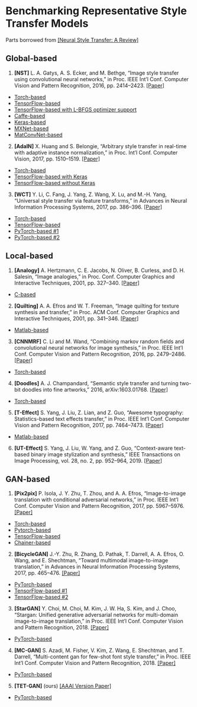 # Benchmarking Representative Style Transfer Models

Parts borrowed from [[Neural Style Transfer: A Review]](https://github.com/ycjing/Neural-Style-Transfer-Papers)

## Global-based

1. **[NST]** L. A. Gatys, A. S. Ecker, and M. Bethge, “Image style transfer using convolutional neural networks,” in Proc. IEEE Int’l Conf. Computer Vision and Pattern Recognition, 2016, pp. 2414–2423. [[Paper]](https://arxiv.org/pdf/1508.06576.pdf)

*   [Torch-based](https://github.com/jcjohnson/neural-style)
*   [TensorFlow-based](https://github.com/anishathalye/neural-style)
*   [TensorFlow-based with L-BFGS optimizer support](https://github.com/cysmith/neural-style-tf)
*   [Caffe-based](https://github.com/fzliu/style-transfer) 
*   [Keras-based](https://github.com/titu1994/Neural-Style-Transfer)
*   [MXNet-based](https://github.com/pavelgonchar/neural-art-mini)
*   [MatConvNet-based](https://github.com/aravindhm/neural-style-matconvnet)

2. **[AdaIN]** X. Huang and S. Belongie, “Arbitrary style transfer in real-time with adaptive instance normalization,” in Proc. Int’l Conf. Computer Vision, 2017, pp. 1510–1519. [[Paper]](https://arxiv.org/pdf/1703.06868.pdf)

*   [Torch-based](https://github.com/xunhuang1995/AdaIN-style)
*   [TensorFlow-based with Keras](https://github.com/eridgd/AdaIN-TF)
*   [TensorFlow-based without Keras](https://github.com/elleryqueenhomels/arbitrary_style_transfer)


3. **[WCT]** Y. Li, C. Fang, J. Yang, Z. Wang, X. Lu, and M.-H. Yang, “Universal style transfer via feature transforms,” in Advances in Neural Information Processing Systems, 2017, pp. 386–396. [[Paper]](https://arxiv.org/pdf/1705.08086.pdf)

*   [Torch-based](https://github.com/Yijunmaverick/UniversalStyleTransfer)
*   [TensorFlow-based](https://github.com/eridgd/WCT-TF)
*   [PyTorch-based #1](https://github.com/sunshineatnoon/PytorchWCT)
*   [PyTorch-based #2](https://github.com/pietrocarbo/deep-transfer)


## Local-based

1. **[Analogy]** A. Hertzmann, C. E. Jacobs, N. Oliver, B. Curless, and D. H. Salesin, “Image analogies,” in Proc. Conf. Computer Graphics and Interactive Techniques, 2001, pp. 327–340. [[Paper]](https://www.mrl.nyu.edu/publications/image-analogies/analogies-300dpi.pdf)

*   [C-based](https://mrl.nyu.edu/projects/image-analogies/)

2. **[Quilting]** A. A. Efros and W. T. Freeman, “Image quilting for texture synthesis and transfer,” in Proc. ACM Conf. Computer Graphics and Interactive Techniques, 2001, pp. 341–346. [[Paper]](http://graphics.cs.cmu.edu/people/efros/research/quilting/quilting.pdf)

*   [Matlab-based](https://github.com/PJunhyuk/ImageQuilting)

3. **[CNNMRF]** C. Li and M. Wand, “Combining markov random fields and convolutional neural networks for image synthesis,” in Proc. IEEE Int’l Conf. Computer Vision and Pattern Recognition, 2016, pp. 2479–2486. [[Paper]](http://www.cv-foundation.org/openaccess/content_cvpr_2016/papers/Li_Combining_Markov_Random_CVPR_2016_paper.pdf)

*   [Torch-based](https://github.com/chuanli11/CNNMRF)

4. **[Doodles]**  A. J. Champandard, “Semantic style transfer and turning two-bit doodles into fine artworks,” 2016, arXiv:1603.01768. [[Paper]](https://arxiv.org/pdf/1603.01768.pdf) 

*   [Torch-based](https://github.com/alexjc/neural-doodle)

5. **[T-Effect]** S. Yang, J. Liu, Z. Lian, and Z. Guo, “Awesome typography: Statistics-based text effects transfer,” in Proc. IEEE Int’l Conf. Computer Vision and Pattern Recognition, 2017, pp. 7464–7473. [[Paper]](https://arxiv.org/abs/1611.09026)

*   [Matlab-based](https://github.com/williamyang1991/Text-Effects-Transfer)

6. **[UT-Effect]** S. Yang, J. Liu, W. Yang, and Z. Guo, “Context-aware text-based binary image stylization and synthesis,” IEEE Transactions on Image Processing, vol. 28, no. 2, pp. 952–964, 2019. [[Paper]](https://arxiv.org/pdf/1810.03767.pdf)


## GAN-based

1. **[Pix2pix]** P. Isola, J. Y. Zhu, T. Zhou, and A. A. Efros, “Image-to-image translation with conditional adversarial networks,” in Proc. IEEE Int’l Conf. Computer Vision and Pattern Recognition, 2017, pp. 5967–5976. [[Paper]](https://arxiv.org/pdf/1611.07004.pdf)

*   [Torch-based](https://github.com/phillipi/pix2pix)
*   [Pytorch-based](https://github.com/junyanz/pytorch-CycleGAN-and-pix2pix)
*   [TensorFlow-based](https://github.com/yenchenlin/pix2pix-tensorflow)
*   [Chainer-based](https://github.com/yenchenlin/pix2pix-tensorflow)

2. **[BicycleGAN]** J.-Y. Zhu, R. Zhang, D. Pathak, T. Darrell, A. A. Efros, O. Wang, and E. Shechtman, “Toward multimodal image-to-image translation,” in Advances in Neural Information Processing Systems, 2017, pp. 465–476. [[Paper]](https://arxiv.org/pdf/1711.11586.pdf)

*   [PyTorch-based](https://github.com/junyanz/BicycleGAN)
*   [TensorFlow-based #1](https://github.com/gitlimlab/BicycleGAN-Tensorflow)
*   [TensorFlow-based #2](https://github.com/kvmanohar22/img2imgGAN)

3. **[StarGAN]** Y. Choi, M. Choi, M. Kim, J. W. Ha, S. Kim, and J. Choo, “Stargan: Unified generative adversarial networks for multi-domain image-to-image translation,” in Proc. IEEE Int’l Conf. Computer Vision and Pattern Recognition, 2018. [[Paper]](https://arxiv.org/pdf/1711.09020.pdf)

*   [PyTorch-based](https://github.com/yunjey/StarGAN)

4. **[MC-GAN]** S. Azadi, M. Fisher, V. Kim, Z. Wang, E. Shechtman, and T. Darrell, “Multi-content gan for few-shot font style transfer,” in Proc. IEEE Int’l Conf. Computer Vision and Pattern Recognition, 2018. [[Paper]](https://arxiv.org/pdf/1712.00516.pdf)

*   [PyTorch-based](https://github.com/azadis/MC-GAN)

5. **[TET-GAN]** (ours) [[AAAI Version Paper]](https://arxiv.org/pdf/1812.06384.pdf)

*   [PyTorch-based](https://github.com/williamyang1991/TET-GAN)
